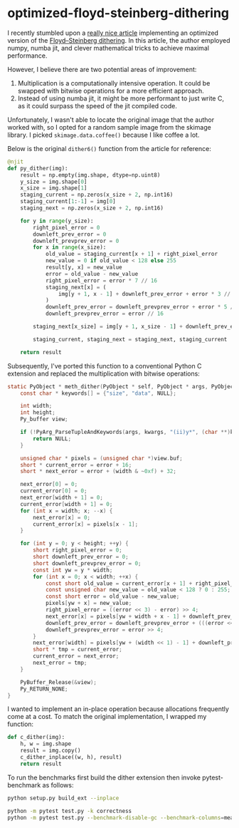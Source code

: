 # optimized-floyd-steinberg-dithering

I recently stumbled upon a [really nice article](https://pythonspeed.com/articles/optimizing-dithering/) implementing an optimized version of the [Floyd–Steinberg dithering](https://en.wikipedia.org/wiki/Floyd%E2%80%93Steinberg_dithering).
In this article, the author employed numpy, numba jit, and clever mathematical tricks to achieve maximal performance.

However, I believe there are two potential areas of improvement:

1. Multiplication is a computationally intensive operation. It could be swapped with bitwise operations for a more efficient approach.
2. Instead of using numba jit, it might be more performant to just write C, as it could surpass the speed of the jit compiled code.

Unfortunately, I wasn't able to locate the original image that the author worked with,
so I opted for a random sample image from the skimage library.
I picked `skimage.data.coffee()` because I like coffee a lot.

Below is the original `dither6()` function from the article for reference:

```py
@njit
def py_dither(img):
    result = np.empty(img.shape, dtype=np.uint8)
    y_size = img.shape[0]
    x_size = img.shape[1]
    staging_current = np.zeros(x_size + 2, np.int16)
    staging_current[1:-1] = img[0]
    staging_next = np.zeros(x_size + 2, np.int16)

    for y in range(y_size):
        right_pixel_error = 0
        downleft_prev_error = 0
        downleft_prevprev_error = 0
        for x in range(x_size):
            old_value = staging_current[x + 1] + right_pixel_error
            new_value = 0 if old_value < 128 else 255
            result[y, x] = new_value
            error = old_value - new_value
            right_pixel_error = error * 7 // 16
            staging_next[x] = (
                img[y + 1, x - 1] + downleft_prev_error + error * 3 // 16
            )
            downleft_prev_error = downleft_prevprev_error + error * 5 // 16
            downleft_prevprev_error = error // 16

        staging_next[x_size] = img[y + 1, x_size - 1] + downleft_prev_error

        staging_current, staging_next = staging_next, staging_current

    return result
```

Subsequently, I've ported this function to a conventional Python C extension and replaced the multiplication with bitwise operations:

```c
static PyObject * meth_dither(PyObject * self, PyObject * args, PyObject * kwargs) {
    const char * keywords[] = {"size", "data", NULL};

    int width;
    int height;
    Py_buffer view;

    if (!PyArg_ParseTupleAndKeywords(args, kwargs, "(ii)y*", (char **)keywords, &width, &height, &view)) {
        return NULL;
    }

    unsigned char * pixels = (unsigned char *)view.buf;
    short * current_error = error + 16;
    short * next_error = error + (width & ~0xf) + 32;

    next_error[0] = 0;
    current_error[0] = 0;
    next_error[width + 1] = 0;
    current_error[width + 1] = 0;
    for (int x = width; x; --x) {
        next_error[x] = 0;
        current_error[x] = pixels[x - 1];
    }

    for (int y = 0; y < height; ++y) {
        short right_pixel_error = 0;
        short downleft_prev_error = 0;
        short downleft_prevprev_error = 0;
        const int yw = y * width;
        for (int x = 0; x < width; ++x) {
            const short old_value = current_error[x + 1] + right_pixel_error;
            const unsigned char new_value = old_value < 128 ? 0 : 255;
            const short error = old_value - new_value;
            pixels[yw + x] = new_value;
            right_pixel_error = ((error << 3) - error) >> 4;
            next_error[x] = pixels[yw + width + x - 1] + downleft_prev_error + (((error << 1) + error) >> 4);
            downleft_prev_error = downleft_prevprev_error + (((error << 2) + error) >> 4);
            downleft_prevprev_error = error >> 4;
        }
        next_error[width] = pixels[yw + (width << 1) - 1] + downleft_prev_error;
        short * tmp = current_error;
        current_error = next_error;
        next_error = tmp;
    }

    PyBuffer_Release(&view);
    Py_RETURN_NONE;
}
```

I wanted to implement an in-place operation because allocations frequently come at a cost.
To match the original implementation, I wrapped my function:

```py
def c_dither(img):
    h, w = img.shape
    result = img.copy()
    c_dither_inplace((w, h), result)
    return result
```

To run the benchmarks first build the dither extension then invoke pytest-benchmark as follows:

```bash
python setup.py build_ext --inplace
```

```bash
python -m pytest test.py -k correctness
python -m pytest test.py --benchmark-disable-gc --benchmark-columns=mean,stddev,median,ops --benchmark-sort=mean
```
